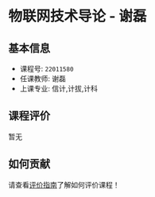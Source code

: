 # 物联网技术导论 - 谢磊

## 基本信息

- 课程号: `22011580`
- 任课教师: 谢磊
- 上课专业: 信计,计拔,计科

## 课程评价

暂无

## 如何贡献

请查看[评价指南](../how-to-comment.md)了解如何评价课程！
